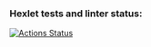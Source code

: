 ### Hexlet tests and linter status:
[![Actions Status](https://github.com/Happer56/frontend-project-44/actions/workflows/hexlet-check.yml/badge.svg)](https://github.com/Happer56/frontend-project-44/actions)